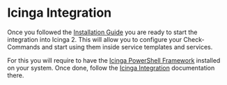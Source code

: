# Icinga Integration

Once you followed the [Installation Guide](02-Installation.md) you are ready to start the integration into Icinga 2. This will allow you to configure your Check-Commands and start using them inside service templates and services.

For this you will require to have the [Icinga PowerShell Framework](https://github.com/Icinga/icinga-powershell-framework) installed on your system.
Once done, follow the [Icinga Integration](https://icinga.com/docs/windows/latest/doc/05-Icinga-Integration/) documentation there.
